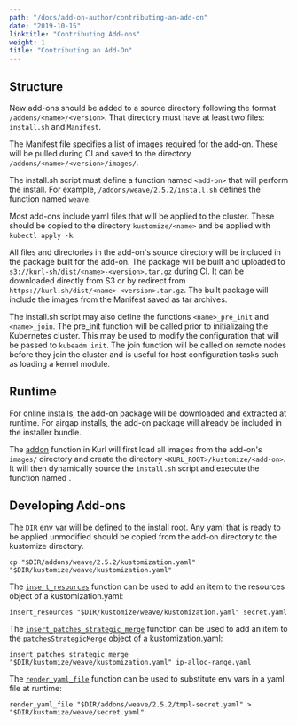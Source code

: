 ```yaml
---
path: "/docs/add-on-author/contributing-an-add-on"
date: "2019-10-15"
linktitle: "Contributing Add-ons"
weight: 1
title: "Contributing an Add-On"
---
```


## Structure

New add-ons should be added to a source directory following the format `/addons/<name>/<version>`.
That directory must have at least two files: `install.sh` and `Manifest`.

The Manifest file specifies a list of images required for the add-on.
These will be pulled during CI and saved to the directory `/addons/<name>/<version>/images/`.

The install.sh script must define a function named `<add-on>` that will perform the install.
For example, `/addons/weave/2.5.2/install.sh` defines the function named `weave`.

Most add-ons include yaml files that will be applied to the cluster.
These should be copied to the directory `kustomize/<name>` and be applied with `kubectl apply -k`.

All files and directories in the add-on's source directory will be included in the package built for the add-on.
The package will be built and uploaded to `s3://kurl-sh/dist/<name>-<version>.tar.gz` during CI.
It can be downloaded directly from S3 or by redirect from `https://kurl.sh/dist/<name>-<version>.tar.gz`.
The built package will include the images from the Manifest saved as tar archives.

The install.sh script may also define the functions `<name>_pre_init` and `<name>_join`.
The pre_init function will be called prior to initializaing the Kubernetes cluster.
This may be used to modify the configuration that will be passed to `kubeadm init`.
The join function will be called on remote nodes before they join the cluster and is useful for host configuration tasks such as loading a kernel module.

## Runtime

For online installs, the add-on package will be downloaded and extracted at runtime.
For airgap installs, the add-on package will already be included in the installer bundle.

The [addon](https://github.com/replicatedhq/kurl/blob/master/scripts/common/addon.sh) function in Kurl will first load all images from the add-on's `images/` directory and create the directory `<KURL_ROOT>/kustomize/<add-on>`.
It will then dynamically source the `install.sh` script and execute the function named <add-on>.

## Developing Add-ons

The `DIR` env var will be defined to the install root.
Any yaml that is ready to be applied unmodified should be copied from the add-on directory to the kustomize directory.
```
cp "$DIR/addons/weave/2.5.2/kustomization.yaml" "$DIR/kustomize/weave/kustomization.yaml"
```

The [`insert_resources`](https://github.com/replicatedhq/kurl/blob/5e6c9549ad6410df1f385444b83eabaf42a7e244/scripts/common/yaml.sh#L29) function can be used to add an item to the resources object of a kustomization.yaml:
```
insert_resources "$DIR/kustomize/weave/kustomization.yaml" secret.yaml
```

The [`insert_patches_strategic_merge`](https://github.com/replicatedhq/kurl/blob/5e6c9549ad6410df1f385444b83eabaf42a7e244/scripts/common/yaml.sh#L18) function can be used to add an item to the `patchesStrategicMerge` object of a kustomization.yaml:
```
insert_patches_strategic_merge "$DIR/kustomize/weave/kustomization.yaml" ip-alloc-range.yaml
```

The [`render_yaml_file`](https://github.com/replicatedhq/kurl/blob/5e6c9549ad6410df1f385444b83eabaf42a7e244/scripts/common/yaml.sh#L18) function can be used to substitute env vars in a yaml file at runtime:
```
render_yaml_file "$DIR/addons/weave/2.5.2/tmpl-secret.yaml" > "$DIR/kustomize/weave/secret.yaml"
```